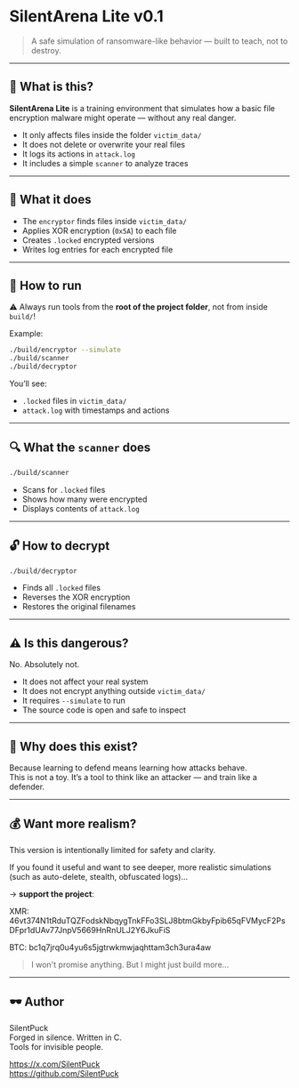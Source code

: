 SilentArena Lite v0.1
========================

> A safe simulation of ransomware-like behavior — built to teach, not to destroy.

---

## 🧠 What is this?

**SilentArena Lite** is a training environment that simulates how a basic file encryption malware might operate — without any real danger.

- It only affects files inside the folder `victim_data/`
- It does not delete or overwrite your real files
- It logs its actions in `attack.log`
- It includes a simple `scanner` to analyze traces

---

## 🧪 What it does

- The `encryptor` finds files inside `victim_data/`
- Applies XOR encryption (`0x5A`) to each file
- Creates `.locked` encrypted versions
- Writes log entries for each encrypted file

---

## 🚀 How to run

⚠️ Always run tools from the **root of the project folder**, not from inside `build/`!

Example:

```bash
./build/encryptor --simulate
./build/scanner
./build/decryptor
```

You’ll see:
- `.locked` files in `victim_data/`
- `attack.log` with timestamps and actions

---

## 🔍 What the `scanner` does

```bash
./build/scanner
```

- Scans for `.locked` files
- Shows how many were encrypted
- Displays contents of `attack.log`

---

## 🔓 How to decrypt

```bash
./build/decryptor
```

- Finds all `.locked` files
- Reverses the XOR encryption
- Restores the original filenames

---

## ⚠️ Is this dangerous?

No. Absolutely not.

- It does not affect your real system
- It does not encrypt anything outside `victim_data/`
- It requires `--simulate` to run
- The source code is open and safe to inspect

---

## 💬 Why does this exist?

Because learning to defend means learning how attacks behave.  
This is not a toy. It’s a tool to think like an attacker — and train like a defender.

---

## 💰 Want more realism?

This version is intentionally limited for safety and clarity.

If you found it useful and want to see deeper, more realistic simulations  
(such as auto-delete, stealth, obfuscated logs)...

→ **support the project**:

XMR: 46vt374N1tRduTQZFodskNbqygTnkFFo3SLJ8btmGkbyFpib65qFVMycF2PsDFpr1dUAv77JnpV5669HnRnULJ2Y6JkuFiS

BTC: bc1q7jrq0u4yu6s5jgtrwkmwjaqhttam3ch3ura4aw

> I won't promise anything. But I might just build more...

---

## 🕶 Author

SilentPuck  
Forged in silence. Written in C.  
Tools for invisible people.

https://x.com/SilentPuck  
https://github.com/SilentPuck
